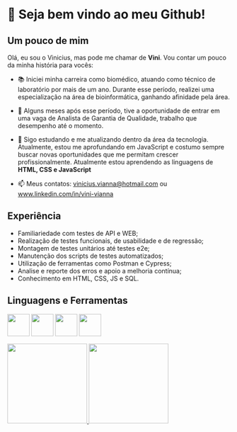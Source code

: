 # 👋 Seja bem vindo ao meu Github!

## Um pouco de mim
Olá, eu sou o Vinicius, mas pode me chamar de __Vini__. Vou contar um pouco da minha história para vocês:

- 📚 Iniciei minha carreira como biomédico, atuando como técnico de laboratório por mais de um ano. Durante esse período, realizei uma especialização na área de bioinformática, ganhando afinidade pela área.
- 🔬 Alguns meses após esse período, tive a oportunidade de entrar em uma vaga de Analista de Garantia de Qualidade, trabalho que desempenho até o momento.
- 🌱 Sigo estudando e me atualizando dentro da área da tecnologia. Atualmente, estou me aprofundando em JavaScript e costumo sempre buscar novas oportunidades que me permitam crescer profissionalmente. Atualmente estou aprendendo as linguagens de __HTML, CSS e JavaScript__

- 📫 Meus contatos: vinicius.vianna@hotmail.com ou www.linkedin.com/in/vini-vianna

## Experiência
 - Familiariedade com testes de API e WEB;
 - Realização de testes funcionais, de usabilidade e de regressão;
 - Montagem de testes unitários até testes e2e;
 - Manutenção dos scripts de testes automatizados;
 - Utilização de ferramentas como Postman e Cypress;
 - Analise e reporte dos erros e apoio a melhoria contínua;
 - Conhecimento em HTML, CSS, JS e SQL.

## Linguagens e Ferramentas
<img src="https://cdn.jsdelivr.net/gh/devicons/devicon/icons/python/python-original.svg" width="50" height="50"/>   <img src="https://cdn.jsdelivr.net/gh/devicons/devicon/icons/html5/html5-original-wordmark.svg" width="50" height="50"/>   <img src="https://cdn.jsdelivr.net/gh/devicons/devicon/icons/javascript/javascript-original.svg" width="50" height="50"/>    <img src="https://cdn.jsdelivr.net/gh/devicons/devicon/icons/vscode/vscode-original.svg" width="50" height="50"/>

<div>
<a href="https://github.com/seu-usuário-aqui">
<img height="180em" src="https://github-readme-stats.vercel.app/api/top-langs/?username=Vini-23&layout=compact&langs_count=7&theme=dracula"/>
<img height="180em" src="https://github-readme-stats.vercel.app/api?username=Vini-23&show_icons=true&theme=dracula&include_all_commits=true&count_private=true"/>
</div>
